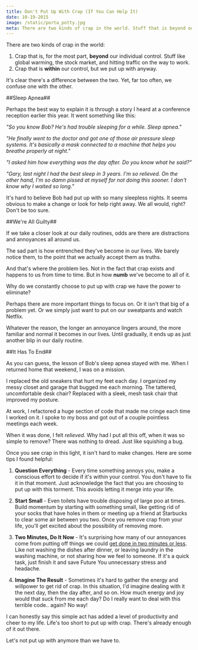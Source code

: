 ```yaml
---
title: Don't Put Up With Crap (If You Can Help It)
date: 10-19-2015
image: /static/porta_potty.jpg
meta: There are two kinds of crap in the world. Stuff that is beyond our control, and stuff that is within. Don't confuse the two.
---
```


<p>
<amp-img class="pure-img center" src="/static/porta_potty.jpg"
   alt="row of porta potty"
   layout="responsive"
   width=600
   height=430 />
<div class="separator"></div>
</p>

There are two kinds of crap in the world:

1. Crap that is, for the most part, **beyond** our individual control. Stuff like global warming, the stock market, and hitting traffic on the way to work.
2. Crap that is **within** our control, but we put up with anyway.

It's clear there's a difference between the two. Yet, far too often, we confuse one with the other.

##Sleep Apnea##

Perhaps the best way to explain it is through a story I heard at a conference reception earlier this year. It went something like this:

*"So you know Bob? He's had trouble sleeping for a while. Sleep apnea."*

*"He finally went to the doctor and got one of those air pressure sleep systems. It's basically a mask connected to a machine that helps you breathe properly at night."*

*"I asked him how everything was the day after. Do you know what he said?"*

*"Gary, last night I had the best sleep in 3 years. I'm so relieved. On the other hand, I'm so damn pissed at myself for not doing this sooner. I don't know why I waited so long."*

It's hard to believe Bob had put up with so many sleepless nights. It seems obvious to make a change or look for help right away. We all would, right? Don't be too sure.

##We're All Guilty##

If we take a closer look at our daily routines, odds are there are distractions and annoyances all around us.

The sad part is how entrenched they've become in our lives. We barely notice them, to the point that we actually accept them as truths.

And that's where the problem lies. Not in the fact that crap exists and happens to us from time to time. But in how **numb** we've become to all of it.

Why do we constantly choose to put up with crap we have the power to eliminate?

Perhaps there are more important things to focus on. Or it isn't that big of a problem yet. Or we simply just want to put on our sweatpants and watch Netflix.

Whatever the reason, the longer an annoyance lingers around, the more familiar and normal it becomes in our lives. Until gradually, it ends up as just another blip in our daily routine.

##It Has To End##

As you can guess, the lesson of Bob's sleep apnea stayed with me. When I returned home that weekend, I was on a mission.

I replaced the old sneakers that hurt my feet each day. I organized my messy closet and garage that bugged me each morning. The tattered, uncomfortable desk chair? Replaced with a sleek, mesh task chair that improved my posture.

At work, I refactored a huge section of code that made me cringe each time I worked on it. I spoke to my boss and got out of a couple pointless meetings each week.

When it was done, I felt *relieved*. Why had I put all this off, when it was so simple to remove? There was nothing to dread. Just like squishing a bug.

Once you see crap in this light, it isn't hard to make changes. Here are some tips I found helpful:

1. **Question Everything** - Every time something annoys you, make a conscious effort to decide if it's within your control. You don't have to fix it in that moment. Just acknowledge the fact that you are choosing to put up with this torment. This avoids letting it merge into your life.

2. **Start Small** - Even toilets have trouble disposing of large poo at times. Build momentum by starting with something small, like getting rid of your socks that have holes in them or meeting up a friend at Starbucks to clear some air between you two. Once you remove crap from your life, you'll get excited about the possibility of removing more.

3. **Two Minutes, Do It Now** - It's surprising how many of our annoyances come from putting off things we could [get done in two minutes or less][1]. Like not washing the dishes after dinner, or leaving laundry in the washing machine, or not sharing how we feel to someone. If it's a quick task, just finish it and save Future You unnecessary stress and headache.

4. **Imagine The Result** - Sometimes it's hard to gather the energy and willpower to get rid of crap. In this situation, I'd imagine dealing with it the next day, then the day after, and so on. How much energy and joy would that suck from me each day? Do I really want to deal with this terrible code.. again? No way!

I can honestly say this simple act has added a level of productivity and cheer to my life. Life's too short to put up with crap. There's already enough of it out there.

Let's not put up with anymore than we have to.

[1]: http://gettingthingsdone.com/
